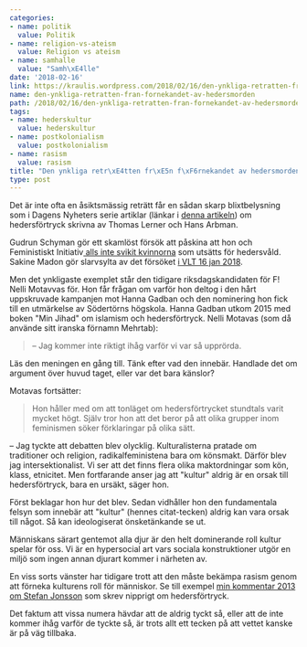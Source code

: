 ```yaml
---
categories:
- name: politik
  value: Politik
- name: religion-vs-ateism
  value: Religion vs ateism
- name: samhalle
  value: "Samh\xE4lle"
date: '2018-02-16'
link: https://kraulis.wordpress.com/2018/02/16/den-ynkliga-retratten-fran-fornekandet-av-hedersmorden/
name: den-ynkliga-retratten-fran-fornekandet-av-hedersmorden
path: /2018/02/16/den-ynkliga-retratten-fran-fornekandet-av-hedersmorden/
tags:
- name: hederskultur
  value: hederskultur
- name: postkolonialism
  value: postkolonialism
- name: rasism
  value: rasism
title: "Den ynkliga retr\xE4tten fr\xE5n f\xF6rnekandet av hedersmorden"
type: post
---
```

Det är inte ofta en åsiktsmässig reträtt får en sådan skarp blixtbelysning som i Dagens Nyheters serie artiklar (länkar i [denna artikeln](https://www.dn.se/insidan/feministerna-har-glomt-bort-kvinnokampen/)) om hedersförtryck skrivna av Thomas Lerner och Hans Arbman.

Gudrun Schyman gör ett skamlöst försök att påskina att hon och Feministiskt Initiativ[ alls inte svikit kvinnorna](https://www.dn.se/insidan/stammer-inte-att-vi-svikit-kvinnorna-som-utsatts-for-hedersvald/) som utsätts för hedersvåld. Sakine Madon gör slarvsylta av det försöket [i VLT 16 jan 2018](http://www.vlt.se/opinion/ledare/sakine-madon-skamtar-du-med-oss-gudrun-schyman).

Men det ynkligaste exemplet står den tidigare riksdagskandidaten för F! Nelli Motavvas för. Hon får frågan om varför hon deltog i den hårt uppskruvade kampanjen mot Hanna Gadban och den nominering hon fick till en utmärkelse av Södertörns högskola. Hanna Gadban utkom 2015 med boken "Min Jihad" om islamism och hedersförtryck. Nelli Motavas (som då använde sitt iranska förnamn Mehrtab):



> – Jag kommer inte riktigt ihåg varför vi var så upprörda.

Läs den meningen en gång till. Tänk efter vad den innebär. Handlade det om argument över huvud taget, eller var det bara känslor?

Motavas fortsätter:

> Hon håller med om att tonläget om hedersförtrycket stundtals varit mycket högt. Själv tror hon att det beror på att olika grupper inom feminismen söker förklaringar på olika sätt.

– Jag tyckte att debatten blev olycklig. Kulturalisterna pratade om traditioner och religion, radikalfeministena bara om könsmakt. Därför blev jag intersektionalist. Vi ser att det finns flera olika maktordningar som kön, klass, etnicitet. Men fortfarande anser jag att "kultur" aldrig är en orsak till hedersförtryck, bara en ursäkt, säger hon.

Först beklagar hon hur det blev. Sedan vidhåller hon den fundamentala felsyn som innebär att "kultur" (hennes citat-tecken) aldrig kan vara orsak till något. Så kan ideologiserat önsketänkande se ut.

Människans särart gentemot alla djur är den helt dominerande roll kultur spelar för oss. Vi är en hypersocial art vars sociala konstruktioner utgör en miljö som ingen annan djurart kommer i närheten av.

En viss sorts vänster har tidigare trott att den måste bekämpa rasism genom att förneka kulturens roll för människor. Se till exempel [min kommentar 2013 om Stefan Jonsson](/2013/08/13/stefan-jonsson-om-hedersmord-och-situationen/) som skrev nipprigt om hedersförtryck.

Det faktum att vissa numera hävdar att de aldrig tyckt så, eller att de inte kommer ihåg varför de tyckte så, är trots allt ett tecken på att vettet kanske är på väg tillbaka.


